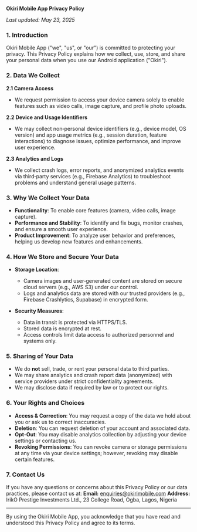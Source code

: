**Okiri Mobile App Privacy Policy**

*Last updated: May 23, 2025*

### 1. Introduction

Okiri Mobile App ("we", "us", or "our") is committed to protecting your privacy. This Privacy Policy explains how we collect, use, store, and share your personal data when you use our Android application ("Okiri").

### 2. Data We Collect

**2.1 Camera Access**

* We request permission to access your device camera solely to enable features such as video calls, image capture, and profile photo uploads.

**2.2 Device and Usage Identifiers**

* We may collect non‑personal device identifiers (e.g., device model, OS version) and app usage metrics (e.g., session duration, feature interactions) to diagnose issues, optimize performance, and improve user experience.

**2.3 Analytics and Logs**

* We collect crash logs, error reports, and anonymized analytics events via third‑party services (e.g., Firebase Analytics) to troubleshoot problems and understand general usage patterns.

### 3. Why We Collect Your Data

* **Functionality**: To enable core features (camera, video calls, image capture).
* **Performance and Stability**: To identify and fix bugs, monitor crashes, and ensure a smooth user experience.
* **Product Improvement**: To analyze user behavior and preferences, helping us develop new features and enhancements.

### 4. How We Store and Secure Your Data

* **Storage Location**:

  * Camera images and user‑generated content are stored on secure cloud servers (e.g., AWS S3) under our control.
  * Logs and analytics data are stored with our trusted providers (e.g., Firebase Crashlytics, Supabase) in encrypted form.

* **Security Measures**:

  * Data in transit is protected via HTTPS/TLS.
  * Stored data is encrypted at rest.
  * Access controls limit data access to authorized personnel and systems only.

### 5. Sharing of Your Data

* We do **not** sell, trade, or rent your personal data to third parties.
* We may share analytics and crash report data (anonymized) with service providers under strict confidentiality agreements.
* We may disclose data if required by law or to protect our rights.

### 6. Your Rights and Choices

* **Access & Correction**: You may request a copy of the data we hold about you or ask us to correct inaccuracies.
* **Deletion**: You can request deletion of your account and associated data.
* **Opt‑Out**: You may disable analytics collection by adjusting your device settings or contacting us.
* **Revoking Permissions**: You can revoke camera or storage permissions at any time via your device settings; however, revoking may disable certain features.

### 7. Contact Us

If you have any questions or concerns about this Privacy Policy or our data practices, please contact us at:
**Email:** [enquiries@okirimobile.com](mailto:enquiries@okirimobile.com)
**Address:** IrikO Prestige Investments Ltd., 23 College Road, Ogba, Lagos, Nigeria

---

By using the Okiri Mobile App, you acknowledge that you have read and understood this Privacy Policy and agree to its terms.
